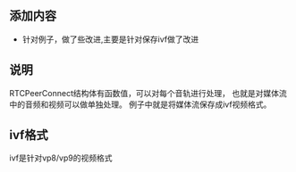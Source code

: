 ## 添加内容

- 针对例子，做了些改进,主要是针对保存ivf做了改进

## 说明

RTCPeerConnect结构体有函数值，可以对每个音轨进行处理，
也就是对媒体流中的音频和视频可以做单独处理。
例子中就是将媒体流保存成ivf视频格式。

## ivf格式

ivf是针对vp8/vp9的视频格式

